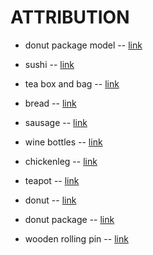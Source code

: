 # ATTRIBUTION

- donut package model -- [link](https://www.cgtrader.com/free-3d-models/various/various-models/packaging-bag-3d-model-free)

- sushi -- [link](https://skfb.ly/6GOrJ)

- tea box and bag -- [link](https://skfb.ly/6GyBQ)

- bread -- [link](https://skfb.ly/6yCVQ)

- sausage -- [link](https://skfb.ly/6RREY)

- wine bottles -- [link](https://skfb.ly/6WMyW)

- chickenleg -- [link](https://skfb.ly/JUWD)

- teapot -- [link](https://skfb.ly/FRUL)

- donut -- [link](https://skfb.ly/6WUxY)

- donut package -- [link](https://www.cgtrader.com/free-3d-models/various/various-models/packaging-bag-3d-model-free)

- wooden rolling pin -- [link](https://skfb.ly/onJ9R)
